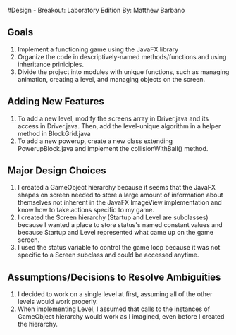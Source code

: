 #Design - Breakout: Laboratory Edition
By: Matthew Barbano

## Goals
1. Implement a functioning game using the JavaFX library
2. Organize the code in descriptively-named methods/functions and using inheritance priniciples.
3. Divide the project into modules with unique functions, such as managing animation,
creating a level, and managing objects on the screen.

## Adding New Features
1. To add a new level, modify the screens array in Driver.java and its access in Driver.java.
Then, add the level-unique algorithm in a helper method in BlockGrid.java
2. To add a new powerup, create a new class extending PowerupBlock.java and implement
the collisionWithBall() method.

## Major Design Choices
1. I created a GameObject hierarchy because it seems that the JavaFX shapes on
screen needed to store a large amount of information about themselves not inherent
in the JavaFX ImageView implementation and know how to take actions specific to my
game.
2. I created the Screen hierarchy (Startup and Level are subclasses) because I
wanted a place to store status's named constant values and because Startup
and Level represented what came up on the game screen.
3. I used the status variable to control the game loop because it was
not specific to a Screen subclass and could be accessed anytime.

## Assumptions/Decisions to Resolve Ambiguities
1. I decided to work on a single level at first, assuming all of the other
levels would work properly.
2. When implementing Level, I assumed that calls to the instances of GameObject hierarchy
would work as I imagined, even before I created the hierarchy.